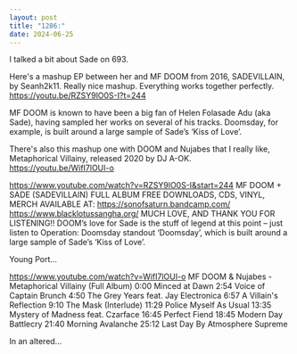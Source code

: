```yaml
---
layout: post
title: "1286:"
date: 2024-06-25
---
```


I talked a bit about Sade on 693.

Here's a mashup EP between her and MF DOOM from 2016, SADEVILLAIN, by Seanh2k11. Really nice mashup. Everything works together perfectly.
https://youtu.be/RZSY9lO0S-I?t=244

MF DOOM is known to have been a big fan of Helen Folasade Adu (aka Sade), having sampled her works on several of his tracks. Doomsday, for example, is built around a large sample of Sade’s ‘Kiss of Love’.


There's also this mashup one with DOOM and Nujabes that I really like, Metaphorical Villainy, released 2020 by DJ A-OK.
https://youtu.be/WifI7lOUI-o

https://www.youtube.com/watch?v=RZSY9lO0S-I&start=244
MF DOOM + SADE (SADEVILLAIN) FULL ALBUM
FREE DOWNLOADS, CDS, VINYL, MERCH AVAILABLE AT:
https://sonofsaturn.bandcamp.com/
https://www.blacklotussangha.org/
MUCH LOVE, AND THANK YOU FOR LISTENING!! DOOM’s love for Sade is the stuff of legend at this point – just listen to Operation: Doomsday standout ‘Doomsday’, which is built around a large sample of Sade’s ‘Kiss of Love’.

Young Port...

https://www.youtube.com/watch?v=WifI7lOUI-o
MF DOOM & Nujabes - Metaphorical Villainy (Full Album)
0:00 Minced at Dawn 
2:54 Voice of Captain Brunch 
4:50 The Grey Years feat. Jay Electronica 
6:57 A Villain's Reflection 
9:10 The Mask (Interlude) 
11:29 Police Myself As Usual 
13:35 Mystery of Madness feat. Czarface 
16:45 Perfect Fiend 
18:45 Modern Day Battlecry 
21:40 Morning Avalanche 
25:12 Last Day By Atmosphere Supreme 

In an altered...
